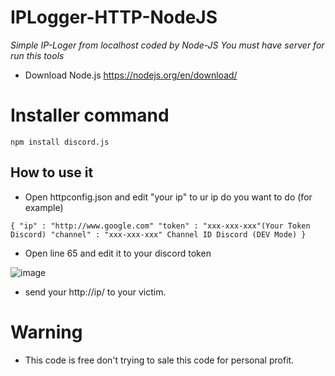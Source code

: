 # IPLogger-HTTP-NodeJS
*Simple IP-Loger from localhost coded by Node-JS*
*You must have server for run this tools*
* Download  Node.js https://nodejs.org/en/download/

# Installer command
`npm install discord.js`

## How to use it 
* Open httpconfig.json and edit "your ip" to ur ip do you want to do (for example) 

`{
    "ip" : "http://www.google.com"
    "token" : "xxx-xxx-xxx"(Your Token Discord)
    "channel" : "xxx-xxx-xxx" Channel ID Discord (DEV Mode)
}`

* Open line 65 and edit it to your discord token

![image](https://cdn.discordapp.com/attachments/751084293190582363/757231272618885161/unknown.png)

* send your http://ip/ to your victim.

# Warning
* This code is free don't trying to sale this code for personal profit.
